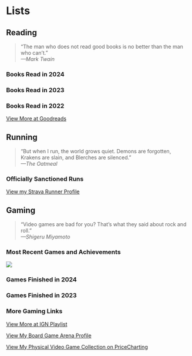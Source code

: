 # Lists

## Reading

> “The man who does not read good books is no better than the man who can’t.”  
  *—Mark Twain*
  
### Books Read in 2024
<List-Reading :year="2024" sortable />

### Books Read in 2023
<List-Reading :year="2023" sortable />

### Books Read in 2022
<List-Reading :year="2022" sortable />

[View More at Goodreads](https://www.goodreads.com/user/show/4284038-brian-hamburg)

## Running

> “But when I run, the world grows quiet. Demons are forgotten, Krakens are slain, and Blerches are silenced.”  
  *—The Oatmeal*

### Officially Sanctioned Runs
<List-Running :year="2024" sortable />

[View my Strava Runner Profile](https://www.strava.com/athletes/108266568)

## Gaming

> “Video games are bad for you? That’s what they said about rock and roll.”  
  *—Shigeru Miyamoto*

### Most Recent Games and Achievements

<a href="https://www.exophase.com/user/burgbits/" target="_blank"><img src="https://card.exophase.com/2/0/207782.png?1680528536"></a>

### Games Finished in 2024
<List-Gaming :year="2024" sortable />

### Games Finished in 2023
<List-Gaming :year="2023" sortable />

### More Gaming Links

[View More at IGN Playlist](https://www.ign.com/playlist/burgbits)

[View My Board Game Arena Profile](https://boardgamearena.com/player?id=94080961)

[View My Physical Video Game Collection on PriceCharting](https://www.pricecharting.com/offers?seller=wpdbc2737xvuig5i5yd3g3bohq&status=collection)

